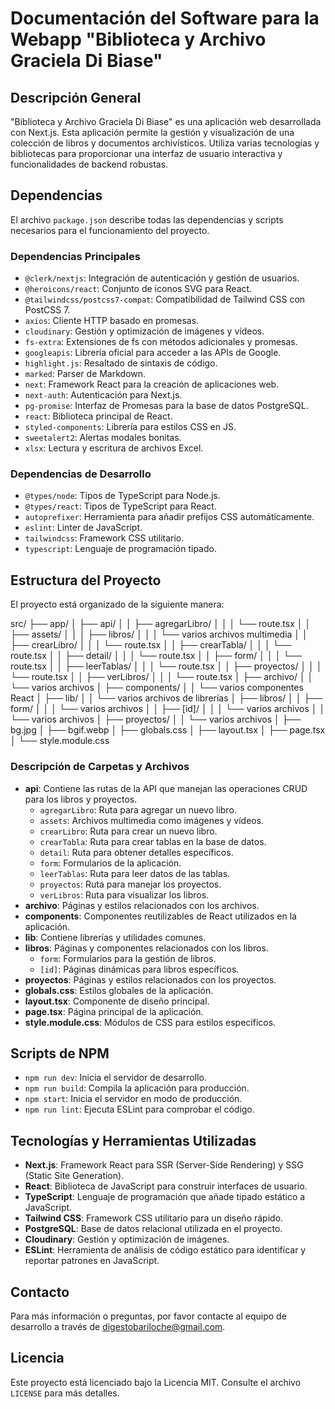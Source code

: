 # Documentación del Software para la Webapp "Biblioteca y Archivo Graciela Di Biase"

## Descripción General

"Biblioteca y Archivo Graciela Di Biase" es una aplicación web desarrollada con Next.js. Esta aplicación permite la gestión y visualización de una colección de libros y documentos archivísticos. Utiliza varias tecnologías y bibliotecas para proporcionar una interfaz de usuario interactiva y funcionalidades de backend robustas.

## Dependencias

El archivo `package.json` describe todas las dependencias y scripts necesarios para el funcionamiento del proyecto.

### Dependencias Principales

- `@clerk/nextjs`: Integración de autenticación y gestión de usuarios.
- `@heroicons/react`: Conjunto de iconos SVG para React.
- `@tailwindcss/postcss7-compat`: Compatibilidad de Tailwind CSS con PostCSS 7.
- `axios`: Cliente HTTP basado en promesas.
- `cloudinary`: Gestión y optimización de imágenes y vídeos.
- `fs-extra`: Extensiones de fs con métodos adicionales y promesas.
- `googleapis`: Librería oficial para acceder a las APIs de Google.
- `highlight.js`: Resaltado de sintaxis de código.
- `marked`: Parser de Markdown.
- `next`: Framework React para la creación de aplicaciones web.
- `next-auth`: Autenticación para Next.js.
- `pg-promise`: Interfaz de Promesas para la base de datos PostgreSQL.
- `react`: Biblioteca principal de React.
- `styled-components`: Librería para estilos CSS en JS.
- `sweetalert2`: Alertas modales bonitas.
- `xlsx`: Lectura y escritura de archivos Excel.

### Dependencias de Desarrollo

- `@types/node`: Tipos de TypeScript para Node.js.
- `@types/react`: Tipos de TypeScript para React.
- `autoprefixer`: Herramienta para añadir prefijos CSS automáticamente.
- `eslint`: Linter de JavaScript.
- `tailwindcss`: Framework CSS utilitario.
- `typescript`: Lenguaje de programación tipado.

## Estructura del Proyecto

El proyecto está organizado de la siguiente manera:

src/
├── app/
│ ├── api/
│ │ ├── agregarLibro/
│ │ │ └── route.tsx
│ │ ├── assets/
│ │ │ ├── libros/
│ │ │ └── varios archivos multimedia
│ │ ├── crearLibro/
│ │ │ └── route.tsx
│ │ ├── crearTabla/
│ │ │ └── route.tsx
│ │ ├── detail/
│ │ │ └── route.tsx
│ │ ├── form/
│ │ │ └── route.tsx
│ │ ├── leerTablas/
│ │ │ └── route.tsx
│ │ ├── proyectos/
│ │ │ └── route.tsx
│ │ ├── verLibros/
│ │ │ └── route.tsx
│ ├── archivo/
│ │ └── varios archivos
│ ├── components/
│ │ └── varios componentes React
│ ├── lib/
│ │ └── varios archivos de librerías
│ ├── libros/
│ │ ├── form/
│ │ │ └── varios archivos
│ │ ├── [id]/
│ │ │ └── varios archivos
│ │ └── varios archivos
│ ├── proyectos/
│ │ └── varios archivos
│ ├── bg.jpg
│ ├── bgif.webp
│ ├── globals.css
│ ├── layout.tsx
│ ├── page.tsx
│ └── style.module.css


### Descripción de Carpetas y Archivos

- **api**: Contiene las rutas de la API que manejan las operaciones CRUD para los libros y proyectos.
  - `agregarLibro`: Ruta para agregar un nuevo libro.
  - `assets`: Archivos multimedia como imágenes y vídeos.
  - `crearLibro`: Ruta para crear un nuevo libro.
  - `crearTabla`: Ruta para crear tablas en la base de datos.
  - `detail`: Ruta para obtener detalles específicos.
  - `form`: Formularios de la aplicación.
  - `leerTablas`: Ruta para leer datos de las tablas.
  - `proyectos`: Ruta para manejar los proyectos.
  - `verLibros`: Ruta para visualizar los libros.
- **archivo**: Páginas y estilos relacionados con los archivos.
- **components**: Componentes reutilizables de React utilizados en la aplicación.
- **lib**: Contiene librerías y utilidades comunes.
- **libros**: Páginas y componentes relacionados con los libros.
  - `form`: Formularios para la gestión de libros.
  - `[id]`: Páginas dinámicas para libros específicos.
- **proyectos**: Páginas y estilos relacionados con los proyectos.
- **globals.css**: Estilos globales de la aplicación.
- **layout.tsx**: Componente de diseño principal.
- **page.tsx**: Página principal de la aplicación.
- **style.module.css**: Módulos de CSS para estilos específicos.

## Scripts de NPM

- `npm run dev`: Inicia el servidor de desarrollo.
- `npm run build`: Compila la aplicación para producción.
- `npm start`: Inicia el servidor en modo de producción.
- `npm run lint`: Ejecuta ESLint para comprobar el código.

## Tecnologías y Herramientas Utilizadas

- **Next.js**: Framework React para SSR (Server-Side Rendering) y SSG (Static Site Generation).
- **React**: Biblioteca de JavaScript para construir interfaces de usuario.
- **TypeScript**: Lenguaje de programación que añade tipado estático a JavaScript.
- **Tailwind CSS**: Framework CSS utilitario para un diseño rápido.
- **PostgreSQL**: Base de datos relacional utilizada en el proyecto.
- **Cloudinary**: Gestión y optimización de imágenes.
- **ESLint**: Herramienta de análisis de código estático para identificar y reportar patrones en JavaScript.


## Contacto

Para más información o preguntas, por favor contacte al equipo de desarrollo a través de [digestobariloche@gmail.com](mailto:digestobariloche@gmail.com).

## Licencia

Este proyecto está licenciado bajo la Licencia MIT. Consulte el archivo `LICENSE` para más detalles.
